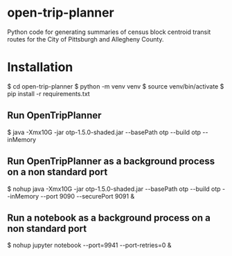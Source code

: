 # open-trip-planner

Python code for generating summaries of census block centroid transit routes for the City of Pittsburgh and Allegheny County.

# Installation
$ cd open-trip-planner
$ python -m venv venv
$ source venv/bin/activate
$ pip install -r requirements.txt 

## Run OpenTripPlanner 
$ java -Xmx10G -jar otp-1.5.0-shaded.jar --basePath otp --build otp --inMemory 
## Run OpenTripPlanner as a background process on a non standard port
$ nohup java -Xmx10G -jar otp-1.5.0-shaded.jar --basePath otp --build otp --inMemory --port 9090 --securePort 9091 & 

## Run a notebook as a background process on a non standard port
$  nohup jupyter notebook --port=9941 --port-retries=0 &
